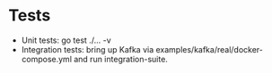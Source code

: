﻿# Tests

- Unit tests: go test ./... -v
- Integration tests: bring up Kafka via examples/kafka/real/docker-compose.yml and run integration-suite.
